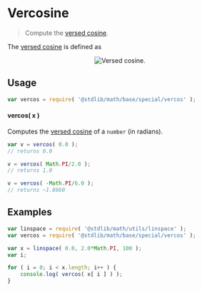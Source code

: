 # Vercosine

> Compute the [versed cosine][versed-cosine].

<section class="intro">

The [versed cosine][versed-cosine] is defined as

<!-- <equation class="equation" label="eq:vercosine" align="center" raw="\operatorname{vercos}(\theta) = 1 + \cos \theta" alt="Versed cosine."> -->

<div class="equation" align="center" data-raw-text="\operatorname{vercos}(\theta) = 1 + \cos \theta" data-equation="eq:vercosine">
    <img src="https://cdn.rawgit.com/stdlib-js/stdlib/6c7e930588674097b03b3201c5d368532bba6c67/lib/node_modules/@stdlib/math/base/special/vercos/docs/img/equation_vercosine.svg" alt="Versed cosine.">
    <br>
</div>

<!-- </equation> -->

</section>

<!-- /.intro -->

<section class="usage">

## Usage

```javascript
var vercos = require( '@stdlib/math/base/special/vercos' );
```

#### vercos( x )

Computes the [versed cosine][versed-cosine] of a `number` (in radians).

```javascript
var v = vercos( 0.0 );
// returns 0.0

v = vercos( Math.PI/2.0 );
// returns 1.0

v = vercos( -Math.PI/6.0 );
// returns ~1.8660
```

</section>

<!-- /.usage -->

<section class="examples">

## Examples

```javascript
var linspace = require( '@stdlib/math/utils/linspace' );
var vercos = require( '@stdlib/math/base/special/vercos' );

var x = linspace( 0.0, 2.0*Math.PI, 100 );
var i;

for ( i = 0; i < x.length; i++ ) {
    console.log( vercos( x[ i ] ) );
}
```

</section>

<!-- /.examples -->

<section class="links">

[versed-cosine]: https://en.wikipedia.org/wiki/Versine

</section>

<!-- /.links -->
